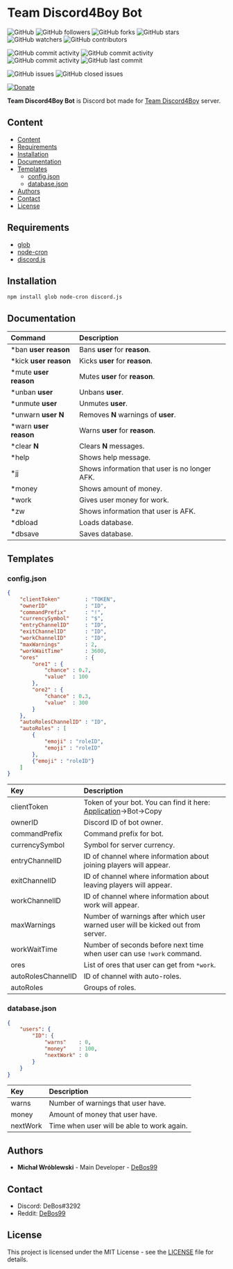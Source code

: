 # Team Discord4Boy Bot

![GitHub](https://img.shields.io/github/license/DeBos99/team-discord4boy-bot.svg?color=2020cc&labelColor=5050ff&style=for-the-badge)
![GitHub followers](https://img.shields.io/github/followers/DeBos99.svg?color=2020cc&labelColor=5050ff&style=for-the-badge)
![GitHub forks](https://img.shields.io/github/forks/DeBos99/team-discord4boy-bot.svg?color=2020cc&labelColor=5050ff&style=for-the-badge)
![GitHub stars](https://img.shields.io/github/stars/DeBos99/team-discord4boy-bot.svg?color=2020cc&labelColor=5050ff&style=for-the-badge)
![GitHub watchers](https://img.shields.io/github/watchers/DeBos99/team-discord4boy-bot.svg?color=2020cc&labelColor=5050ff&style=for-the-badge)
![GitHub contributors](https://img.shields.io/github/contributors/DeBos99/team-discord4boy-bot.svg?color=2020cc&labelColor=5050ff&style=for-the-badge)

![GitHub commit activity](https://img.shields.io/github/commit-activity/w/DeBos99/team-discord4boy-bot.svg?color=ffaa00&labelColor=ffaa30&style=for-the-badge)
![GitHub commit activity](https://img.shields.io/github/commit-activity/m/DeBos99/team-discord4boy-bot.svg?color=ffaa00&labelColor=ffaa30&style=for-the-badge)
![GitHub commit activity](https://img.shields.io/github/commit-activity/y/DeBos99/team-discord4boy-bot.svg?color=ffaa00&labelColor=ffaa30&style=for-the-badge)
![GitHub last commit](https://img.shields.io/github/last-commit/DeBos99/team-discord4boy-bot.svg?color=ffaa00&labelColor=ffaa30&style=for-the-badge)

![GitHub issues](https://img.shields.io/github/issues-raw/DeBos99/team-discord4boy-bot.svg?color=cc2020&labelColor=ff3030&style=for-the-badge)
![GitHub closed issues](https://img.shields.io/github/issues-closed-raw/DeBos99/team-discord4boy-bot.svg?color=10aa10&labelColor=30ff30&style=for-the-badge)

[![Donate](https://www.paypalobjects.com/en_US/i/btn/btn_donateCC_LG.gif)](https://www.paypal.com/cgi-bin/webscr?cmd=_s-xclick&hosted_button_id=NH8JV53DSVDMY)

**Team Discord4Boy Bot** is Discord bot made for [Team Discord4Boy](https://discord.gg/fjkRnvG) server.

## Content

- [Content](#content)
- [Requirements](#requirements)
- [Installation](#installation)
- [Documentation](#documentation)
- [Templates](#templates)
  - [config.json](#configjson)
  - [database.json](#databasejson)
- [Authors](#authors)
- [Contact](#contact)
- [License](#license)

## Requirements

- [glob](https://www.npmjs.com/package/glob)
- [node-cron](https://www.npmjs.com/package/node-cron)
- [discord.js](https://www.npmjs.com/package/discord.js)

## Installation

`npm install glob node-cron discord.js`

## Documentation

| Command                   | Description                                   |
| :------------------------ | :-------------------------------------------- |
| *ban **user** **reason**  | Bans **user** for **reason**.                 |
| *kick **user** **reason** | Kicks **user** for **reason**.                |
| *mute **user** **reason** | Mutes **user** for **reason**.                |
| *unban **user**           | Unbans **user**.                              |
| *unmute **user**          | Unmutes **user**.                             |
| *unwarn **user** **N**    | Removes **N** warnings of **user**.           |
| *warn **user** **reason** | Warns **user** for **reason**.                |
| *clear **N**              | Clears **N** messages.                        |
| *help                     | Shows help message.                           |
| *jj                       | Shows information that user is no longer AFK. |
| *money                    | Shows amount of money.                        |
| *work                     | Gives user money for work.                    |
| *zw                       | Shows information that user is AFK.           |
| *dbload                   | Loads database.                               |
| *dbsave                   | Saves database.                               |

## Templates

### config.json

```json
{
	"clientToken"        : "TOKEN",
	"ownerID"            : "ID",
	"commandPrefix"      : "!",
	"currencySymbol"     : "$",
	"entryChannelID"     : "ID",
	"exitChannelID"      : "ID",
	"workChannelID"      : "ID",
	"maxWarnings"        : 2,
	"workWaitTime"       : 3600,
	"ores"               : {
		"ore1" : {
			"chance" : 0.7,
			"value"  : 100
		},
		"ore2" : {
			"chance" : 0.3,
			"value"  : 300
		}
	},
	"autoRolesChannelID" : "ID",
	"autoRoles" : [
		{
			"emoji" : "roleID",
			"emoji" : "roleID"
		},
		{"emoji" : "roleID"}
	]
}
```

| Key                | Description                                                                                                        |
| :----------------- | :----------------------------------------------------------------------------------------------------------------- |
| clientToken        | Token of your bot. You can find it here: [Application](https://discordapp.com/developers/applications/)->Bot->Copy |
| ownerID            | Discord ID of bot owner.                                                                                           |
| commandPrefix      | Command prefix for bot.                                                                                            |
| currencySymbol     | Symbol for server currency.                                                                                        |
| entryChannelID     | ID of channel where information about joining players will appear.                                                 |
| exitChannelID      | ID of channel where information about leaving players will appear.                                                 |
| workChannelID      | ID of channel where information about work will appear.                                                            |
| maxWarnings        | Number of warnings after which user warned user will be kicked out from server.                                    |
| workWaitTime       | Number of seconds before next time when user can use `!work` command.                                              |
| ores               | List of ores that user can get from `*work`.                                                                       |
| autoRolesChannelID | ID of channel with auto-roles.                                                                                     |
| autoRoles          | Groups of roles.                                                                                                   |

### database.json

```json
{
    "users": {
        "ID": {
            "warns"    : 0,
            "money"    : 100,
			"nextWork" : 0
        }
	}
}
```

| Key      | Description                                |
| :------- | :----------------------------------------- |
| warns    | Number of warnings that user have.         |
| money    | Amount of money that user have.            |
| nextWork | Time when user will be able to work again. |

## Authors

* **Michał Wróblewski** - Main Developer - [DeBos99](https://github.com/DeBos99)

## Contact

* Discord: DeBos#3292
* Reddit: [DeBos99](https://www.reddit.com/user/DeBos99)

## License

This project is licensed under the MIT License - see the [LICENSE](LICENSE) file for details.
